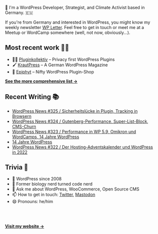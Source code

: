 👋 I'm a WordPress Developer, Strategist, and Climate Activist based in Germany. 🇪🇺

If you're from Germany and interested in WordPress, you might know my weekly newsletter [WP Letter](https://wpletter.de/). Feel free to get in touch or meet me at a Meetup or WordCamp somewhere (well, not now, obviously...).


## Most recent work 👷‍♂️

- 👨‍💻 [Pluginkollektiv](https://github.com/pluginkollektiv) – Privacy first WordPress Plugins
- 🖌️ [KrautPress](https://krautpress.de) – A German WordPress Magazine
- 🌱 [Epiphyt](https://epiph.yt) – Nifty WordPress Plugin-Shop

**[See the more comprehensive list &rarr;](https://simonkraft.com/what-i-do)**


## Recent Writing 📚

<!-- BLOG-POST-LIST:START -->
- [WordPress News #325 / Sicherheitslücke in Plugin, Tracking in Browsern](https://feed.wpletter.de/link/14399/15079983/325)
- [WordPress News #324 / Gutenberg-Performance, Super-List-Block, CMS-Churn](https://feed.wpletter.de/link/14399/15063729/324)
- [WordPress News #323 / Performance in WP 5.9, Omikron und WordCamps, 14 Jahre WordPress](https://feed.wpletter.de/link/14399/14997788/323)
- [14 Jahre WordPress](https://simon.blog/2022/14-jahre-wordpress/)
- [WordPress News #322 / Der Hosting-Adventskalender und WordPress in 2022](https://feed.wpletter.de/link/14399/14985501/322)
<!-- BLOG-POST-LIST:END -->


## Trivia 🤪

- 👴 WordPress since 2008
- 🌱 Former biology nerd turned code nerd
- 💬 Ask me about WordPress, WooCommerce, Open Source CMS
- 📫 How to get in touch: [Twitter](https://twitter.com/krafit), [Mastodon](https://dewp.space/@simon)
- 😄 Pronouns: he/him

<br/><br/><br/>
**[Visit my website &rarr;](https://simonkraft.com)**